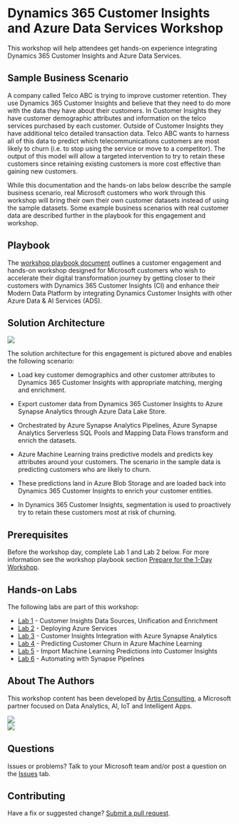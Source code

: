 # Dynamics 365 Customer Insights and Azure Data Services Workshop

This workshop will help attendees get hands-on experience integrating Dynamics 365 Customer Insights and Azure Data Services. 

## Sample Business Scenario

A company called Telco ABC is trying to improve customer retention. They use Dynamics 365 Customer Insights 
and believe that they need to do more with the data they have about their customers. 
In Customer Insights they have customer demographic attributes and information on the telco services 
purchased by each customer. Outside of Customer Insights they have additional telco detailed transaction data. 
Telco ABC wants to harness all of this data to predict which telecommunications customers are most likely to churn (i.e. to stop using the
service or move to a competitor). The output of this model will allow a
targeted intervention to try to retain these customers since retaining
existing customers is more cost effective than gaining new customers.

While this documentation and the hands-on labs below describe the sample business scenario, 
real Microsoft customers who work through this workshop will bring their 
own their own customer datasets instead of using the sample datasets. Some example 
business scenarios with real customer data are described further in the playbook for this engagement and workshop.

## Playbook

The [workshop playbook document](workshop-playbook.md) outlines a customer engagement and hands-on workshop
designed for Microsoft customers who wish to accelerate their digital
transformation journey by getting closer to their customers with
Dynamics 365 Customer Insights (CI) and enhance their Modern Data Platform
by integrating Dynamics Customer Insights with other Azure Data & AI
Services (ADS).

## Solution Architecture

  ![](images/workshop-playbook/media/image2.png)

The solution architecture for this engagement is pictured above and
enables the following scenario:

-   Load key customer demographics and other customer attributes to Dynamics 365 Customer Insights with appropriate matching, merging and enrichment.

-   Export customer data from Dynamics 365 Customer Insights to Azure Synapse
    Analytics through Azure Data Lake Store.

-   Orchestrated by Azure Synapse Analytics Pipelines, Azure Synapse
    Analytics Serverless SQL Pools and Mapping Data Flows transform and
    enrich the datasets.

-   Azure Machine Learning trains predictive models and predicts key
    attributes around your customers. The scenario in the sample data is predicting customers who are likely to churn.

-   These predictions land in Azure Blob Storage and are loaded back
    into Dynamics 365 Customer Insights to enrich your customer
    entities.

-   In Dynamics 365 Customer Insights, segmentation is used to proactively try to retain these customers most at risk of churning.

## Prerequisites

Before the workshop day, complete Lab 1 and Lab 2 below. For more information see the workshop playbook section [Prepare for the 1-Day Workshop](workshop-playbook.md#prepare-for-the-1-day-workshop).

## Hands-on Labs

The following labs are part of this workshop:

- [Lab 1](lab01.md) - Customer Insights Data Sources, Unification and Enrichment
- [Lab 2](lab02.md) - Deploying Azure Services
- [Lab 3](lab03.md) - Customer Insights Integration with Azure Synapse Analytics
- [Lab 4](lab04.md) - Predicting Customer Churn in Azure Machine Learning
- [Lab 5](lab05.md) - Import Machine Learning Predictions into Customer Insights
- [Lab 6](lab06.md) - Automating with Synapse Pipelines

## About The Authors

This workshop content has been developed by [Artis Consulting](https://www.artisconsulting.com/), a Microsoft partner focused on Data Analytics, AI, IoT and Intelligent Apps.

![](images/lab01/media/image1.png)
<br/>
![](images/lab01/media/image2.png)

## Questions

Issues or problems? Talk to your Microsoft team and/or post a question on the [Issues](https://github.com/ArtisConsulting/customer-insights-azure-data-workshop/issues) tab. 

## Contributing

Have a fix or suggested change? [Submit a pull request](https://docs.github.com/en/github/collaborating-with-pull-requests/proposing-changes-to-your-work-with-pull-requests/creating-a-pull-request).
